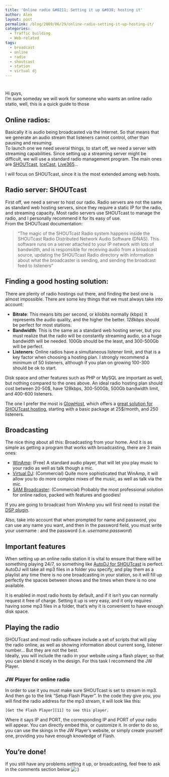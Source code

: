 ```yaml
---
title: 'Online radio &#8211; Setting it up &#038; hosting it'
author: Alex
layout: post
permalink: /blog/2009/06/29/online-radio-setting-it-up-hosting-it/
categories:
  - Traffic building
  - Web-related
tags:
  - broadcast
  - online
  - radio
  - shoutcast
  - station
  - virtual dj
---
```

# 

Hi guys,  
I’m sure someday we will work for someone who wants an online radio statio, well, this is a quick guide to those

## Online radios:

Basically it is audio being broadcasted via the Internet. So that means that we generate an audio stream that listeners cannot control, other than pausing and resuming.  
To launch one we need several things, to start off, we need a server with streaming capabilities. Since setting up a streaming server might be difficult, we will use a standard radio management program. The main ones are [SHOUTcast][1], [IceCast][2], [Live365][3]…

 [1]: http://www.shoutcast.com/
 [2]: http://www.icecast.org/
 [3]: http://www.live365.com/

I will focus on SHOUTcast, since it is the most extended among web hosts.

## Radio server: SHOUTcast

First off, we need a server to host our radio. Radio servers are not the same as standard web hosting servers, since they require a static IP for the radio, and streaming capacity. Most radio servers use SHOUTcast to manage the radio, and I personally recommend it for its easy of use.  
From the SHOUTcast documentation:

> “The magic of the SHOUTcast Radio system happens inside the SHOUTcast Radio Distributed Network Audio Software (DNAS). This software runs on a server attached to your IP network with lots of bandwidth, and is responsible for receiving audio from a broadcast source, updating the SHOUTcast Radio directory with information about what the broadcaster is sending, and sending the broadcast feed to listeners”

## Finding a good hosting solution:

There are plenty of radio hostings out there, and finding the best one is almost impossible. There are some key things that we must always take into account:

*   **Bitrate**: This means bits per second, or kilobits normally (kbps) It represents the audio quality, and the higher the better. *128kbps* should be perfect for most stations.
*   **Bandwidth**: This is the same as a standard web hosting server, but you must realize that the radio will be constantly streaming audio, so a huge bandwidth will be needed. 100Gb should be the least, and 300-500Gb will be perfect.
*   **Listeners**: Online radios have a simultaneous listener limit, and that is a key factor when choosing a hosting plan. I strongly recommend a minimum of 50 listeners, although if you plan on growing 100-300 should be ok to start.

Disk space and other features such as PHP or MySQL are important as well, but nothing compared to the ones above. An ideal radio hosting plan should cost between 20-50$, have 128kbps, 300-500Gb, 500Gb bandwidth limit, and 400-600 listeners.

The one I prefer the most is [GlowHost][4], which offers a [great solution for SHOUTcast hosting][5], starting with a basic package at 25$/month, and 250 listeners.

 [4]: http://glowhost.com/
 [5]: http://glowhost.com/hosting/shoutcast/index.php

## Broadcasting

The nice thing about all this: Broadcasting from your home. And it is as simple as getting a program that works with broadcasting, there are 3 main ones:

*   [WinAmp][6]: (Free) A standard audio player, that will let you play music to your radio as well as talk though a mic.
*   [Virtual DJ][7]: (Commercial) Quite more sophisticated that WinAmp, it will allow you to do more complex mixes of the music, as well as talk via the mic.
*   [SAM Broadcaster][8]: (Commercial) Probably the most professional solution for online radios, packed with features and goodies!

 [6]: http://www.winamp.com/
 [7]: http://www.virtualdj.com/
 [8]: http://www.spacialaudio.com/?page=sam-broadcaster

If you are going to broadcast from WinAmp you will first need to install the [DSP plugin][9].

 [9]: http://yp.shoutcast.com/downloads/shoutcast-dsp-1-9-0-windows.exe

Also, take into account that when prompted for name and password, you can use any name you want, and then in the password field, you must write your username : and the password (i.e. *username:password*)

## Important features

When setting up an online radio station it is vital to ensure that there will be something playing 24/7, so something like [AutoDJ for SHOUTcast][10] is perfect. AutoDJ will take all mp3 files in a folder you specify, and play them as a playlist any time there is no one broadcasting in your station, so it will fill up perfectly the spaces between shows and the times when there is no one available.

 [10]: http://www.wavestreaming.com/servers/auto-dj/

It is enabled in most radio hosts by default, and if it isn’t you can normally request it free of charge. Setting it up is very easy, and it only requires having some mp3 files in a folder, that’s why it is convenient to have enough disk space.

## Playing the radio

SHOUTcast and most radio software include a set of scripts that will play the radio online, as well as showing information about current song, listener number… But they are not the best.  
Ideally, you will include the radio in your website using a flash player, so that you can blend it nicely in the design. For this task I recommend the JW Player.

### JW Player for online radio

In order to use it you must make sure SHOUTcast is set to stream in mp3. And then go to the link “Setup Flash Player”. In the code they give you, you will find the radio address for the mp3 stream, it will look like this:

    [Get the Flash Player][11] to see this player.
    
    

 [11]: http://www.macromedia.com/go/getflashplayer

Where it says IP and PORT, the corresponding IP and PORT of your radio will appear. You can directly embed this, or customize it. In order to do so, you can use the skings in the JW Player’s website, or simply create yourself one, providing you have enough knowledge of Flash.

## You’re done!

If you still have any problems setting it up, or broadcasting, feel free to ask in the comments section below ![:)][12] 

 [12]: http://urbanoalvarez.es/blog/wp-includes/images/smilies/icon_smile.gif